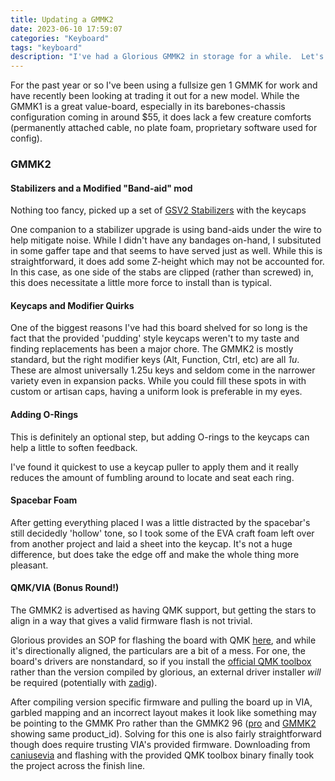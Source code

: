 ```yaml
---
title: Updating a GMMK2
date: 2023-06-10 17:59:07
categories: "Keyboard"
tags: "keyboard"
description: "I've had a Glorious GMMK2 in storage for a while.  Let's do some basic modifications and see how it behaves!"
---
```


For the past year or so I've been using a fullsize gen 1 GMMK for work and have recently been looking at trading it out for a new model.  While the GMMK1 is a great value-board, especially in its barebones-chassis configuration coming in around $55, it does lack a few creature comforts (permanently attached cable, no plate foam, proprietary software used for config).  

<!-- more -->

### GMMK2

#### Stabilizers and a Modified "Band-aid" mod

Nothing too fancy, picked up a set of [GSV2 Stabilizers](https://www.gloriousgaming.com/products/gsv2-stabilizers) with the keycaps

One companion to a stabilizer upgrade is using band-aids under the wire to help mitigate noise.  While I didn't have any bandages on-hand, I subsituted in some gaffer tape and that seems to have served just as well. While this is straightforward, it does add some Z-height which may not be accounted for.  In this case, as one side of the stabs are clipped (rather than screwed) in, this does necessitate a little more force to install than is typical.

#### Keycaps and Modifier Quirks

One of the biggest reasons I've had this board shelved for so long is the fact that the provided 'pudding' style keycaps weren't to my taste and finding replacements has been a major chore.  The GMMK2 is mostly standard, but the right modifier keys (Alt, Function, Ctrl, etc) are all _1u_.  These are almost universally 1.25u keys and seldom come in the narrower variety even in expansion packs.  While you could fill these spots in with custom or artisan caps,  having a uniform look is preferable in my eyes.  

#### Adding O-Rings

This is definitely an optional step, but adding O-rings to the keycaps can help a little to soften feedback.  

I've found it quickest to use a keycap puller to apply them and it really reduces the amount of fumbling around to locate and seat each ring.

#### Spacebar Foam

After getting everything placed I was a little distracted by the spacebar's still decidedly 'hollow' tone, so I took some of the EVA craft foam left over from another project and laid a sheet into the keycap.  It's not a huge difference, but does take the edge off and make the whole thing more pleasant.


#### QMK/VIA (Bonus Round!)

The GMMK2 is advertised as having QMK support, but getting the stars to align in a way that gives a valid firmware flash is not trivial.

Glorious provides an SOP for flashing the board with QMK [here](https://www.gloriousgaming.com/blogs/guides-resources/gmmk-2-qmk-installation-guide), and while it's directionally aligned, the particulars are a bit of a mess.  For one, the board's drivers are nonstandard, so if you install the [official QMK toolbox](https://github.com/qmk/qmk_toolbox) rather than the version compiled by glorious, an external driver installer _will_ be required (potentially with [zadig](https://zadig.akeo.ie/)).

After compiling version specific firmware and pulling the board up in VIA, garbled mapping and an incorrect layout makes it look like something may be pointing to the GMMK Pro rather than the GMMK2 96 ([pro](https://github.com/GloriousThrall/qmk_firmware/blob/54f1adc5dcd308c66d882d9ef041fc5ecb938ba6/keyboards/gmmk/pro/config.h#L24) and [GMMK2](https://github.com/GloriousThrall/qmk_firmware/blob/54f1adc5dcd308c66d882d9ef041fc5ecb938ba6/keyboards/gmmk/gmmk2/config.h#L28) showing same product_id).  Solving for this one is also fairly straightforward though does require trusting VIA's provided firmware.  Downloading from [caniusevia](https://www.caniusevia.com/docs/download_firmware) and flashing with the provided QMK toolbox binary finally took the project across the finish line.